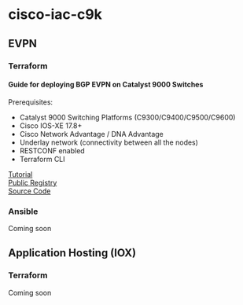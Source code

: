 # cisco-iac-c9k

## EVPN

### Terraform

#### Guide for deploying BGP EVPN on Catalyst 9000 Switches
Prerequisites:
- Catalyst 9000 Switching Platforms (C9300/C9400/C9500/C9600)
- Cisco IOS-XE 17.8+
- Cisco Network Advantage / DNA Advantage
- Underlay network (connectivity between all the nodes)
- RESTCONF enabled
- Terraform CLI

[Tutorial](./evpn/terraform/tutorial/)  
[Public Registry](https://registry.terraform.io/providers/robertcsapo/ciscoevpn/latest)  
[Source Code](https://github.com/robertcsapo/terraform-provider-ciscoevpn)  

### Ansible
Coming soon

## Application Hosting (IOX)

### Terraform
Coming soon